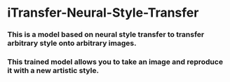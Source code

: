 # iTransfer-Neural-Style-Transfer
### This is a model based on neural style transfer to transfer arbitrary style onto arbitrary images.
### This trained model allows you to take an image and reproduce it with a new artistic style.
